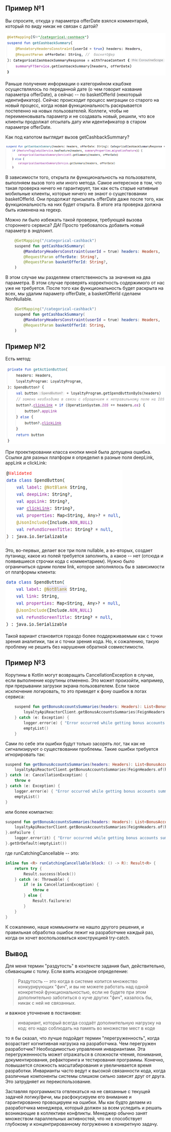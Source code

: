 ## Пример №1

Вы спросите, откуда у параметра offerDate взялся комментарий, который по виду никак не связан с датой?

![img.png](img.png)

Раньше получение информации о категорийном кэшбэке осуществлялось по переданной дате (о чем говорит название параметра offerDate), а сейчас -- по basketOfferId (некоторый идентификатор). Сейчас происходит процесс миграции со старого на новый процесс, когда новая функциональность раскрывается постепенно на новых пользователей. Коллеги, чтобы не переименовывать параметр и не создавать новый, решили, что все клиенты продолжат отсылать дату или идентификатор в старом параметре offerDate.

Как под капотом выглядит вызов getCashbackSummary?

![img_1.png](img_1.png)

В зависимости того, открыта ли функциональность на пользователя, выполняем вызов того или иного метода. Самое интересное в том, что такая проверка ничего не гарантирует, так как есть старые нативные мобильные клиенты, которые ничего не знают о существовании basketOfferId. Они продолжат присылать offerDate даже после того, как функциональность на них будет открыта. В итоге эта проверка должна быть изменена на regexp.

Можно ли было избежать такой проверки, требующей вызова стороннего сервиса? ДА! Просто требовалось добавить новый параметр в эндпоинт.

```kotlin
    @GetMapping("/categorical-cashback")
    suspend fun getCashbackSummary(
        @MandatoryHeadersConstraint(userId = true) headers: Headers,
        @RequestParam offerDate: String?,
        @RequestParam basketOfferId: String?,
    )
```

В этом случае мы разделяем ответственность за значения на два параметра. В этом случае проверять корректность содержимого от нас уже не требуется. После того как функциональность будет раскрыта на всех, мы удалим параметр offerDate, а basketOfferId сделаем NonNullable.

```kotlin
    @GetMapping("/categorical-cashback")
    suspend fun getCashbackSummary(
        @MandatoryHeadersConstraint(userId = true) headers: Headers,
        @RequestParam basketOfferId: String,
    )
```

## Пример №2

Есть метод:

![img_2.png](img_2.png)

При проектировании класса кнопки мной была допущена ошибка. Ссылки для разных платформ я определил в разные поля deepLink, appLink и clickLink:

![img_3.png](img_3.png)

Это, во-первых, делает все три поля nullable, а во-вторых, создает путаницу, какое из полей требуется заполнить, а какое -- нет (отсюда и появившиеся строчки кода с комментарием). Нужно было ограничиться одним полем link, которое заполнялось бы в зависимости от платформы клиента:

![img_4.png](img_4.png)

Такой вариант становится гораздо более поддерживаемым как с точки зрения аналитики, так и с точки зрения кода. Но, к сожалению, такую проблему не решить без нарушения обратной совместимости.

## Пример №3

Корутины в Kotlin могут возвращать CancellationException в случае, если выполнение корутины отменено. Это может произойти, например, при прерывании загрузки экрана пользователем. Если такое исключение логировать, то это приведет к фону ошибок в логах сервиса:

```kotlin
    suspend fun getBonusAccountsSummaries(headers: Headers): List<BonusAccountSummaryItem> = try {
        loyaltyApiReactorClient.getBonusAccountsSummaries(FeignHeaders.of(headers)).awaitSingle().accounts
    } catch (e: Exception) {
        logger.error(e) { "Error occurred while getting bonus accounts summary" }
        emptyList()
    }
```

Сами по себе эти ошибки будут только засорять лог, так как не сигнализируют о существовании проблемы. Такие ошибки требуется игнорировать так:

```kotlin
suspend fun getBonusAccountsSummaries(headers: Headers): List<BonusAccountSummaryItem> = try {
    loyaltyApiReactorClient.getBonusAccountsSummaries(FeignHeaders.of(headers)).awaitSingle().accounts
} catch (e: CancellationException) {
    throw e
} catch (e: Exception) {
    logger.error(e) { "Error occurred while getting bonus accounts summary" }
    emptyList()
}
```

или более компактно:

```kotlin
suspend fun getBonusAccountsSummaries(headers: Headers): List<BonusAccountSummaryItem> = runCatchingCancellable {
    loyaltyApiReactorClient.getBonusAccountsSummaries(FeignHeaders.of(headers)).awaitSingle().accounts
}.onFailure {
    logger.error(it) { "Error occurred while getting bonus accounts summary" }
}.getOrDefault(emptyList())
```

где runCatchingCancellable -- это:

```kotlin
inline fun <R> runCatchingCancellable(block: () -> R): Result<R> {
    return try {
        Result.success(block())
    } catch (e: Throwable) {
        if (e is CancellationException) {
            throw e
        } else {
            Result.failure(e)
        }
    }
}
```

К сожалению, наше коммьюнити не нашло другого решения, и правильная обработка ошибок лежит на разработчике каждый раз, когда он хочет воспользоваться конструкцией try-catch.


## Вывод

Для меня термин "раздутость" в контексте задания был, действительно, сбивающим с толку. Если взять исходное определение:

> Раздутость -- это когда в системе копится множество конкурирующих "фич", и вы не можете работать над одной конкретной функциональностью, если не будете при этом дополнительно заботиться о куче других "фич", казалось бы, никак с ней не связанных.

и важное уточнение в постановке:

> инвариант, который всегда создаёт дополнительную нагрузку на код: его надо соблюдать на память во множестве мест в коде

то я бы сказал, что лучше подойдет термин "перегруженность", когда возрастает когнитивная нагрузка на разработчика. Чем перегружен разработчик? Необходимостью управления инвариантами. Эта перегруженнность может отражаться в сложности чтения, понимания, документирования, рефакторинга и тестирования программы. Конечно, повышается сложность масштабирования и увеличивается время разработки. Инварианты часто ведут к высокой связанности кода, когда различные компоненты системы слишком сильно зависят друг от друга. Это затрудняет их переиспользование.

 Заставляя программиста отвлекаться на не связанные с текущей задачей логику/фичи, мы расфокусируем его внимание и гарантированно провоцируем на ошибки. Мы как будто делаем из разработчика менеджера, который должен за всем уследить и решать возникающие в коллективе конфликты. Менеджер обычно занят множеством параллельных активностей, что не способствует глубокому и концентрированному погружению в конкретную задачу.